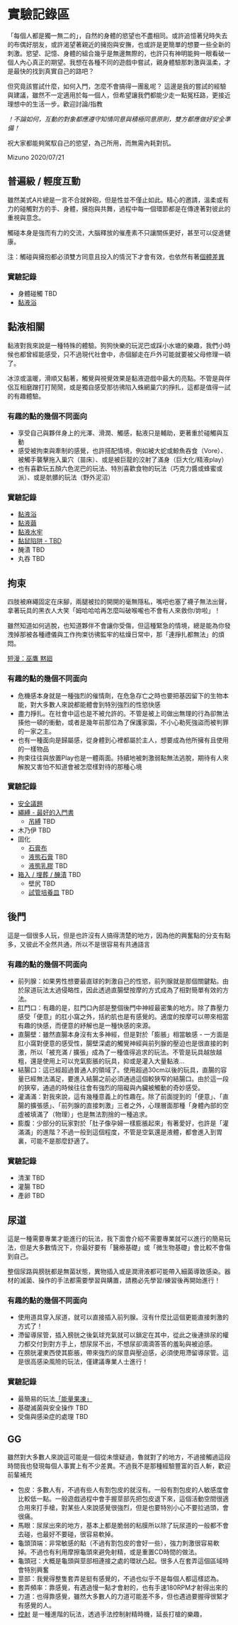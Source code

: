 實驗記錄區
=========

「每個人都是獨一無二的」，自然的身體的慾望也不盡相同。或許追憶著兒時失去的布偶好朋友，或許渴望著親近的擁抱與安撫，也或許是更簡單的想要一些全新的刺激。慾望、記憶、身體的組合幾乎是無邊無際的，也許只有神明能夠一眼看破一個人內心真正的期望。我想在各種不同的遊戲中嘗試，親身體驗那刺激與溫柔，才是最快的找到真實自己的路吧？

但究竟該嘗試什麼，如何入門，怎麼不會搞得一團亂呢？ 這邊是我的嘗試的經驗與建議，雖然不一定適用於每一個人，但希望讓我們都能少走一點冤枉路，更接近理想中的生活一步。歡迎討論/指教

*！不論如何，互動的對象都應遵守知情同意與積極同意原則，雙方都應做好安全準備！*

祝大家都能夠駕馭自己的慾望，為己所用，而無需內耗對抗。

Mizuno 2020/07/21



## 普遍級 / 輕度互動
雖然美式A片總是一言不合就幹砲，但是性並不僅止如此。精心的邀請，溫柔或有力的碰觸對方的手、身體，擁抱與共舞，過程中每一個環節都是在傳達著對彼此的重視與意念。

觸碰本身是強而有力的交流，大腦釋放的催產素不只讓關係更好，甚至可以促進健康。

注：觸碰與擁抱都必須雙方同意且投入的情況下才會有效，也依然有著[個體差異](https://www.thenewslens.com/feature/timefortune/104054)

### 實驗記錄
  * 身體碰觸 TBD
  * [黏液浴](slime_bath.md)



##  黏液相關
黏液對我來說是一種特殊的體驗。狗狗快樂的玩泥巴或踩小水塘的樂趣，我們小時候也都曾經能感受，只不過現代社會中，赤個腳走在戶外可能就要被父母修理一頓了。

冰涼或溫暖，滑順又黏著，觸覺與視覺效果是黏液遊戲中最大的亮點。不管是與伴侶互相磨蹭打打鬧鬧，或是獨自感受那彷彿陷入蛛網巢穴的掙扎，這都是值得一試的有趣體驗。

### 有趣的點的幾個不同面向
* 享受自己與夥伴身上的光澤、滑潤、觸感，黏液只是輔助，更著重於碰觸與互動
* 感受被拘束與牽制的感覺，也許搭配情境，例如被大蛇或鯨魚吞食（Vore）、被觸手襲擊拖入巢穴（苗床）、或是被巨龍的洨射了滿身（巨大化/精液play）
* 也有喜歡玩五顏六色泥巴的玩法、特別喜歡食物的玩法（巧克力醬或蜂蜜或派）、或是骯髒的玩法（野外泥沼）

### 實驗記錄
  * [黏液浴](slime_bath.md)
  * [黏液繭](slime_cocoon.md)
  * [黏液水牢](slime_dungeon.md)
  * [黏鼠陷阱 - TBD](sticky_trap.md)
  * 醃漬 TBD
  * 丸吞 TBD



##  拘束
四肢被麻繩固定在床腳，兩腿被拉的開開的毫無隱私，嘴吧也塞了襪子無法出聲，拿著玩具的黑衣人大笑「姆哈哈哈再怎麼叫破喉嚨也不會有人來救你/妳啦」！

雖然知道如何逃脫，也知道夥伴不會讓你受傷，但這種緊急的情境，總是能為你發洩掉那被各種禮儀與工作拘束彷彿監牢的枯燥日常中，那「連掙扎都無法」的煩悶。

[短漫：巫鷹 黙廻](https://www.pixiv.net/artworks/81688067)

### 有趣的點的幾個不同面向
* 危機感本身就是一種強烈的催情劑，在危急存亡之時也要把基因留下的生物本能，對大多數人來說都能體會到特別強烈的性慾快感
* 盡力掙扎。在社會中這也是不被允許的。不管是被上司做出無理的行為卻無法揍他一頓的衝動，或者是幾年前那位為了保護家園，不小心勒死強盜而被判罪的一家之主。
* 也有一種面向是歸屬感，從身體到心裡都屬於主人，想要成為他所擁有且使用的一樣物品
* 拘束往往與放置Play也是一體兩面。持續地被刺激弱點無法逃脫，期待有人來解脫又害怕不知道會被怎麼樣對待的那種心境

### 實驗記錄
  * [安全議題](safety.md)
  * [繩縛 - 最好的入門書](https://24h.pchome.com.tw/books/prod/DJAM2O-A79533522)
    * [吊縛](hanging.md) TBD
  * 木乃伊 TBD
  * 固化
    * [石膏布](plaster_roll.md)
    * [液態石膏](plaster_liquid.md) TBD
    * [液態乳膠](latex_liquid.md) TBD
  * [箱入 / 埋葬 / 醃漬](box.md) TBD
    * 壁尻 TBD
    * [試管培養皿](tube.md) TBD



##  後門
這是一個很多人玩，但是也許沒有人搞得清楚的地方，因為他的興奮點的分支有點多，又彼此不全然共通，所以不是很容易有共通語言

### 有趣的點的幾個不同面向
* 前列腺：如果男性想要最直球的刺激自己的性慾，前列腺就是那個關鍵點。由於尿道玩法太過侵略性，因此透過直腸壁按摩的方式成為了相對簡單有效的方法。
* 肛門口：有趣的是，肛門口內部是整個後門中神經最密集的地方。除了靠壓力感受「便意」的肛小窩之外，括約肌也是有感覺的。適度的按摩可以帶來相當有趣的快感，而便意的紓解也是一種快感的來源。
* 直腸壁：雖然直腸本身沒有太多神經，但是對於「膨脹」相當敏感 - 一方面是肛小窩對便意的感受性，腸壁深處的觸覺神經與前列腺的壓迫也是很直接的刺激，所以「被充滿 / 擴張」成為了一種值得追求的玩法。不管是玩具越放越粗，還是使用上可以充氣膨脹的玩具，抑或是灌入大量黏液... 
* 結腸口：這已經超過普通人的領域了。使用超過30cm以後的玩具，直腸的容量已經無法滿足，要進入結腸之前必須通過這個較狹窄的結腸口。由於這一段的狹窄，通過的時候往往會有強烈的阻礙與內臟被觸動的奇妙感受。
* 灌滿滿：對我來說，這有幾種意義上的性趣在。除了前面提到的「便意」、「直腸的擴張感」、「前列腺的直接刺激」三者之外，心理層面那種「身體內部的空虛被填滿了（物理）」也是無法割捨的一種追求。
* 膨腹：少部分的玩家對於「肚子像孕婦一樣膨脹起來」有著愛好，也許是「灌滿滿」的進階？不過一般到這個程度，不管是空氣還是液體，都會進入到胃裏，可能不是那麼舒適了。

### 實驗記錄
  * 清潔 TBD
  * 灌腸 TBD
  * 產卵 TBD



##  尿道
這是一種需要專業才能進行的玩法，我下面會介紹不需要專業就可以進行的簡易玩法，但是大多數情況下，你最好要有「醫療基礎」或「微生物基礎」會比較不會傷到自己。

整個尿路與膀胱都是無菌狀態，異物插入或是潤滑液都可能帶入細菌導致感染。器材的滅菌、操作的手法都需要學習與購置，請務必先學習/練習後再開始進行！

### 有趣的點的幾個不同面向
* 使用道具穿入尿道，就可以直接插入前列腺。沒有什麼比這個更能直接刺激的方式了！
* 滯留導尿管，插入膀胱之後氣球充氣就可以鎖定在其中，從此之後連排尿的權力都交付到對方手上，想尿尿不出，不想尿卻滴滴答答的羞恥與被迫感。
* 在膀胱灌東西使其膨脹，帶來強烈的尿意與壓迫感，必須使用滯留導尿管。這是很高感染風險的玩法，僅建議專業人士進行！

### 實驗記錄
* 最簡易的玩法[「能量果凍」](urethra_jelly.md)
* 基礎滅菌與安全操作 TBD
* 受傷與感染症的處理 TBD



## GG
雖然對大多數人來說這可能是一個從未懷疑過，魯就對了的地方，不過接觸過這段時間我也發現每個人事實上有不少差異。不過我不是那種經驗豐富的百人斬，歡迎前輩補充

* 包皮：多數人有，不過有些人有割包皮的就沒有。一般有割包皮的人敏感度會比較低一點。一般遊戲過程中會手握莖部先把包皮退下來，這個活動空間很適合用來打手槍，對某些人來說感覺很強烈，但是也要特別小心不要拉過頭，會很痛。
* 馬眼：尿尿出來的地方，基本上都是脆弱的粘膜所以除了玩尿道的一般都不會去碰，也最好不要碰，很容易軟掉。
* 龜頭頂端：非常敏感的點（不過有割包皮的會好一些），強力刺激很容易軟掉。不過也有利用摩擦龜頭來避免射精，或是重置CD時間的做法。
* 龜頭冠：大概是龜頭與莖部相連接之處的環狀凸起。很多人在套弄這個區域時會特別興奮
* 莖部：我覺得整隻套弄是挺有感覺的，不過也似乎不是每個人都這樣認為。
* 套弄頻率：靠感覺，有遇過慢一點才會射的，也有手速180RPM才射得出來的
* 力道：也得靠感覺，雖然大多數人的力道可能差不多，但也遇過要握得很緊才有感覺的人。
* [控射](https://ms-body-explore.com.tw/conquer-man/skill-conquer-man/admin/175/#) 是一種進階的玩法，透過手法控制射精時機，延長打槍的樂趣，